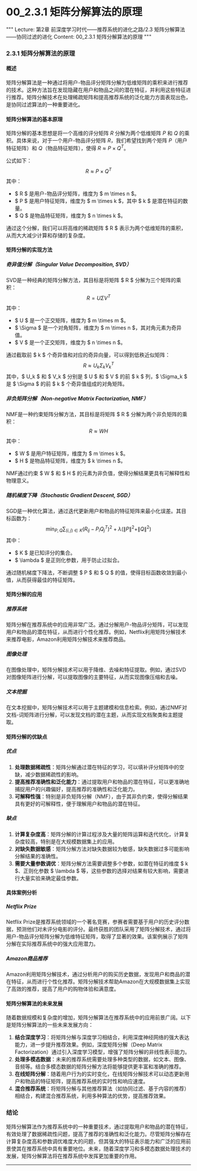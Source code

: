 # 00_2.3.1 矩阵分解算法的原理

"""
Lecture: 第2章 前深度学习时代——推荐系统的进化之路/2.3 矩阵分解算法——协同过滤的进化
Content: 00_2.3.1 矩阵分解算法的原理
"""

### 2.3.1 矩阵分解算法的原理

#### 概述
矩阵分解算法是一种通过将用户-物品评分矩阵分解为低维矩阵的乘积来进行推荐的技术。这种方法旨在发现隐藏在用户和物品之间的潜在特征，并利用这些特征进行推荐。矩阵分解技术在处理稀疏矩阵和提高推荐系统的泛化能力方面表现出色，是协同过滤算法的一种重要进化。

#### 矩阵分解算法的基本原理
矩阵分解的基本思想是将一个高维的评分矩阵 $R$ 分解为两个低维矩阵 $P$ 和 $Q$ 的乘积。具体来说，对于一个用户-物品评分矩阵 $R$，我们希望找到两个矩阵 $P$（用户特征矩阵）和 $Q$（物品特征矩阵），使得 $R \approx P \times Q^T$。

公式如下：
$$ R \approx P \times Q^T $$
其中：
- $ R $ 是用户-物品评分矩阵，维度为 $ m \times n $。
- $ P $ 是用户特征矩阵，维度为 $ m \times k $，其中 $ k $ 是潜在特征的数量。
- $ Q $ 是物品特征矩阵，维度为 $ n \times k $。

通过这个分解，我们可以将高维的稀疏矩阵 $ R $ 表示为两个低维矩阵的乘积，从而大大减少计算和存储的复杂度。

#### 矩阵分解的实现方法

##### 奇异值分解（Singular Value Decomposition, SVD）
SVD是一种经典的矩阵分解方法，其目标是将矩阵 $ R $ 分解为三个矩阵的乘积：
$$ R = U \Sigma V^T $$
其中：
- $ U $ 是一个正交矩阵，维度为 $ m \times m $。
- $ \Sigma $ 是一个对角矩阵，维度为 $ m \times n $，其对角元素为奇异值。
- $ V $ 是一个正交矩阵，维度为 $ n \times n $。

通过截取前 $ k $ 个奇异值和对应的奇异向量，可以得到低秩近似矩阵：
$$ R \approx U_k \Sigma_k V_k^T $$
其中，$ U_k $ 和 $ V_k $ 分别是 $ U $ 和 $ V $ 的前 $ k $ 列，$ \Sigma_k $ 是 $ \Sigma $ 的前 $ k $ 个奇异值组成的对角矩阵。

##### 非负矩阵分解（Non-negative Matrix Factorization, NMF）
NMF是一种约束矩阵分解方法，其目标是将矩阵 $ R $ 分解为两个非负矩阵的乘积：
$$ R \approx WH $$
其中：
- $ W $ 是用户特征矩阵，维度为 $ m \times k $。
- $ H $ 是物品特征矩阵，维度为 $ k \times n $。

NMF通过约束 $ W $ 和 $ H $ 的元素为非负值，使得分解结果更具有可解释性和物理意义。

##### 随机梯度下降（Stochastic Gradient Descent, SGD）
SGD是一种优化算法，通过迭代更新用户和物品的特征矩阵来最小化误差。其目标函数为：
$$ \min_{P, Q} \sum_{(i,j) \in K} (R_{ij} - P_i Q_j^T)^2 + \lambda (\|P\|^2 + \|Q\|^2) $$
其中：
- $ K $ 是已知评分的集合。
- $ \lambda $ 是正则化参数，用于防止过拟合。

通过随机梯度下降法，不断调整 $ P $ 和 $ Q $ 的值，使得目标函数收敛到最小值，从而获得最佳的特征矩阵。

#### 矩阵分解的应用

##### 推荐系统
矩阵分解在推荐系统中的应用非常广泛。通过分解用户-物品评分矩阵，可以发现用户和物品的潜在特征，从而进行个性化推荐。例如，Netflix利用矩阵分解技术来推荐电影，Amazon利用矩阵分解技术来推荐商品。

##### 图像处理
在图像处理中，矩阵分解技术可以用于降维、去噪和特征提取。例如，通过SVD对图像矩阵进行分解，可以提取图像的主要特征，从而实现图像压缩和去噪。

##### 文本挖掘
在文本挖掘中，矩阵分解技术可以用于主题建模和信息检索。例如，通过NMF对文档-词矩阵进行分解，可以发现文档的潜在主题，从而实现文档聚类和主题提取。

#### 矩阵分解的优缺点

##### 优点
1. **处理数据稀疏性**：矩阵分解通过潜在特征的学习，可以填补评分矩阵中的空缺，减少数据稀疏性的影响。
2. **提高推荐准确性和泛化能力**：通过提取用户和物品的潜在特征，可以更准确地捕捉用户的兴趣偏好，提高推荐的准确性和泛化能力。
3. **可解释性强**：特别是非负矩阵分解（NMF），由于其非负约束，使得分解结果具有更好的可解释性，便于理解用户和物品的潜在特征。

##### 缺点
1. **计算复杂度高**：矩阵分解的计算过程涉及大量的矩阵运算和迭代优化，计算复杂度较高，特别是在大规模数据集上的应用。
2. **对缺失数据敏感**：矩阵分解方法对缺失数据较为敏感，缺失数据过多可能影响分解结果的准确性。
3. **需要大量参数调优**：矩阵分解方法需要调整多个参数，如潜在特征的维度 $ k $、正则化参数 $ \lambda $ 等，这些参数的选择对结果有较大影响，需要进行大量实验来确定最佳参数。

#### 具体案例分析

##### Netflix Prize
Netflix Prize是推荐系统领域的一个著名竞赛，参赛者需要基于用户的历史评分数据，预测他们对未评分电影的评分。最终获胜的团队采用了矩阵分解技术，通过将用户-物品评分矩阵分解为低维特征矩阵，取得了显著的效果。该案例展示了矩阵分解在实际推荐系统中的强大应用潜力。

##### Amazon商品推荐
Amazon利用矩阵分解技术，通过分析用户的购买历史数据，发现用户和商品的潜在特征，从而进行个性化推荐。矩阵分解技术帮助Amazon在大规模数据集上实现了高效的推荐，提高了用户的购物体验和满意度。

#### 矩阵分解算法的未来发展

随着数据规模和复杂度的增加，矩阵分解算法在推荐系统中的应用前景广阔。以下是矩阵分解算法的一些未来发展方向：

1. **结合深度学习**：将矩阵分解与深度学习相结合，利用深度神经网络的强大表达能力，进一步提升推荐效果。例如，深度矩阵分解（Deep Matrix Factorization）通过引入深度学习模型，增强了矩阵分解的非线性表示能力。
2. **处理多模态数据**：未来的推荐系统需要处理多种类型的数据，如文本、图像、音频等。结合多模态数据的矩阵分解方法将能够提供更丰富和准确的推荐。
3. **在线矩阵分解**：随着用户行为的实时变化，在线矩阵分解技术可以动态更新用户和物品的特征矩阵，提高推荐系统的实时性和响应速度。
4. **混合推荐系统**：将矩阵分解与其他推荐算法（如协同过滤、基于内容的推荐）相结合，构建混合推荐系统，利用多种算法的优势，提高推荐效果。

### 结论

矩阵分解算法作为推荐系统中的一种重要技术，通过提取用户和物品的潜在特征，有效处理了数据稀疏性问题，提高了推荐的准确性和泛化能力。尽管矩阵分解存在计算复杂度高和参数调优难度大的问题，但其强大的特征表示能力和广泛的应用前景使其在推荐系统中具有重要地位。未来，随着深度学习和多模态数据处理技术的发展，矩阵分解算法将在推荐系统中发挥更加重要的作用。

---
